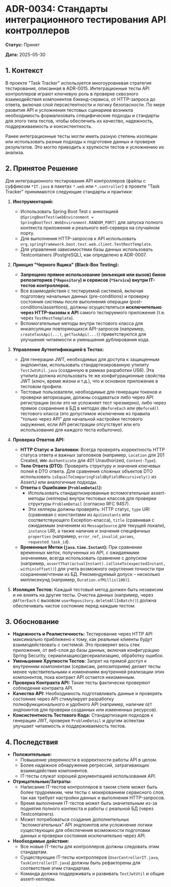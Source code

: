# ADR-0034: Стандарты интеграционного тестирования API контроллеров

**Статус:** Принят

**Дата:** 2025-05-30

## 1. Контекст

В проекте "Task Tracker" используется многоуровневая стратегия тестирования, описанная в ADR-0015. Интеграционные тесты API контроллеров играют ключевую роль в проверке сквозного взаимодействия компонентов бэкенд-сервиса, от HTTP-запроса до ответа, включая слой персистентности и логику безопасности. По мере развития API и усложнения тестовых сценариев возникла необходимость формализовать специфические подходы и стандарты для этого типа тестов, чтобы обеспечить их качество, надежность, поддерживаемость и консистентность.

Ранее интеграционные тесты могли иметь разную степень изоляции или использовать разные подходы к подготовке данных и проверке результатов. Это могло приводить к хрупкости тестов и усложнению их анализа.

## 2. Принятое Решение

Для интеграционного тестирования API контроллеров (файлы с суффиксом `*IT.java` в пакетах `*.web` или `*.controller`) в проекте "Task Tracker" принимаются следующие стандарты и практики:

1.  **Инструментарий:**
    *   Использовать Spring Boot Test с аннотацией `@SpringBootTest(webEnvironment = SpringBootTest.WebEnvironment.RANDOM_PORT)` для запуска полного контекста приложения и реального веб-сервера на случайном порту.
    *   Для выполнения HTTP-запросов к API использовать `org.springframework.boot.test.web.client.TestRestTemplate`.
    *   Для управления зависимостями базы данных использовать Testcontainers (PostgreSQL), как определено в ADR-0007.

2.  **Принцип "Черного Ящика" (Black-Box Testing):**
    *   **Запрещено прямое использование (инъекция или вызов) бинов репозиториев (`*Repository`) и сервисов (`*Service`) внутри IT-тестов контроллеров.**
    *   Все взаимодействия с тестируемой системой, включая подготовку начальных данных (pre-conditions) и проверку состояния системы после выполнения операции (post-conditions/assertions), должны осуществляться **исключительно через HTTP-вызовы к API** самого тестируемого приложения (т.е. через `TestRestTemplate`).
    *   Вспомогательные методы внутри тестового класса для инкапсуляции повторяющихся API-запросов (например, `createTaskApi(...)`, `getTaskApi(...)`) приветствуются для улучшения читаемости и уменьшения дублирования кода.

3.  **Управление Аутентификацией в Тестах:**
    *   Для генерации JWT, необходимых для доступа к защищенным эндпоинтам, использовать стандартизированную утилиту `TestJwtUtil.java` (созданную в рамках разработки US6). Эта утилита должна использовать те же конфигурационные свойства JWT (ключ, время жизни и т.д.), что и основное приложение в тестовом профиле.
    *   Тестовые пользователи, необходимые для генерации токенов и проверки авторизации, должны создаваться либо через API регистрации (если это не усложняет тест чрезмерно), либо через прямое сохранение в БД в методах `@BeforeEach` или `@BeforeAll` тестового класса (это допустимое исключение из правила "только через API" для начальной настройки тестового окружения, если API регистрации отсутствует или его использование для каждого теста избыточно).

4.  **Проверка Ответов API:**
    *   **HTTP Статус и Заголовки:** Всегда проверять корректность HTTP статуса ответа и важных заголовков (например, `Location` для 201 Created, `WWW-Authenticate` для 401 Unauthorized, `Content-Type`).
    *   **Тело Ответа (DTO):** Проверять структуру и значения ключевых полей в DTO ответа. Для сравнения сложных объектов DTO использовать `isEqualToComparingFieldByFieldRecursively()` из AssertJ или аналогичные подходы.
    *   **Ответы с Ошибками (`ProblemDetail`):**
        *   Использовать стандартизированные вспомогательные assert-методы (хелперы) внутри тестовых классов для проверки структуры `ProblemDetail` (согласно RFC 9457).
        *   Эти хелперы должны проверять: HTTP статус, `type` URI (сравнивая с константами из `ApiConstants` или соответствующего Exception-класса), `title` (сравнивая с ожидаемым значением из `MessageSource` для текущей локали), `instance` URI, а также наличие и значения специфичных `properties` (например, `error_ref`, `invalid_params`, `requested_task_id`).
    *   **Временные Метки (`java.time.Instant`):** При сравнении временных меток, полученных из API, с ожидаемыми значениями, всегда использовать сравнение с допуском (например, `assertThat(actualInstant).isCloseTo(expectedInstant, within(offset))`) для учета возможного округления точности при сохранении/чтении из БД. Рекомендуемый допуск – несколько миллисекунд (например, `Duration.ofMillis(100)`).

5.  **Изоляция Тестов:** Каждый тестовый метод должен быть независим и не влиять на другие тесты. Очистка данных (например, через `@AfterEach` с вызовом `userRepository.deleteAllInBatch()`) должна обеспечивать чистое состояние перед каждым тестом.

## 3. Обоснование

*   **Надежность и Реалистичность:** Тестирование через HTTP API максимально приближено к тому, как реальные клиенты будут взаимодействовать с системой. Это проверяет весь стек приложения, от веб-слоя до базы данных, включая конфигурацию Spring Security, сериализацию/десериализацию, обработку ошибок.
*   **Уменьшение Хрупкости Тестов:** Запрет на прямой доступ к внутренним компонентам (сервисам, репозиториям) делает тесты менее чувствительными к изменениям внутренней реализации этих компонентов, пока контракт API остается неизменным.
*   **Проверка Контракта API:** Такие тесты фактически проверяют соблюдение контракта API.
*   **Качество API:** Необходимость подготавливать данные и проверять состояние через API стимулирует разработку полнофункционального и удобного API (например, наличие `GET` эндпоинтов для проверки созданных или измененных ресурсов).
*   **Консистентность Тестового Кода:** Стандартизация подходов к генерации JWT, проверке `ProblemDetail` и другим аспектам улучшает читаемость и поддерживаемость тестов.

## 4. Последствия

*   **Положительные:**
    *   Повышение уверенности в корректности работы API в целом.
    *   Более надежное обнаружение регрессий, затрагивающих взаимодействие компонентов.
    *   IT-тесты служат хорошей документацией использования API.
*   **Отрицательные/Затраты:**
    *   Написание IT-тестов контроллеров в таком стиле может быть более трудоемким, чем тесты с мокированием сервисного слоя, так как требует настройки данных и выполнения HTTP-запросов.
    *   Время выполнения IT-тестов может быть значительным из-за поднятия полного контекста и работы с реальной БД (через Testcontainers).
    *   Может потребоваться создание дополнительных "вспомогательных" API эндпоинтов или усложнение логики существующих для обеспечения возможности подготовки данных и проверки состояния исключительно через API.
*   **Необходимые действия:**
    *   Все новые IT-тесты для контроллеров должны следовать этим стандартам.
    *   Существующие IT-тесты контроллеров (`UserControllerIT.java`, `TaskControllerIT.java`) должны быть рефакторены для соответствия этим стандартам.
    *   Команда должна поддерживать и развивать `TestJwtUtil` и общие assert-хелперы.